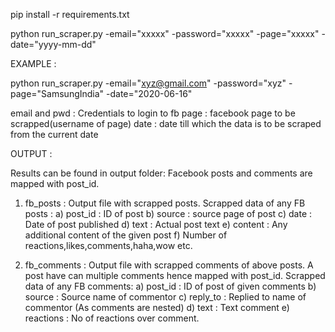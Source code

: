 pip install -r requirements.txt

python run_scraper.py -email="xxxxx" -password="xxxxx" -page="xxxxx" -date="yyyy-mm-dd"

EXAMPLE :

python run_scraper.py -email="xyz@gmail.com" -password="xyz" -page="SamsungIndia" -date="2020-06-16"

email and pwd : Credentials to login to fb
page : facebook page to be scrapped(username of page)
date : date till which the data is to be scraped from the current date

OUTPUT :

Results  can be found in output folder: Facebook posts and comments are mapped with post_id.
1) fb_posts : Output file with scrapped posts.
   Scrapped data of any FB posts :
	a) post_id : ID of post
	b) source  : source page of post
	c) date	   : Date of post published
	d) text	   : Actual post text
	e) content : Any additional content of the given post
	f) Number of reactions,likes,comments,haha,wow etc.
   

2) fb_comments : Output file with scrapped comments of above posts.
		 A post have can multiple comments hence mapped with post_id.
  Scrapped data of any FB comments:
	a) post_id : ID of post of given comments
	b) source  : Source name of commentor
	c) reply_to : Replied to name of commentor (As comments are nested)
	d) text : Text comment
	e) reactions : No of reactions over comment.

 
